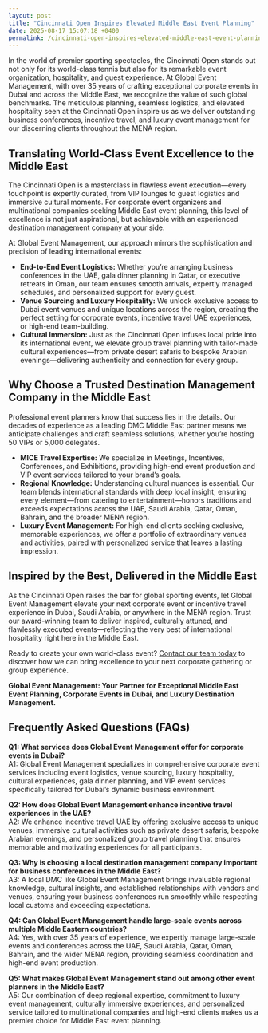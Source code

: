 ```yaml
---
layout: post
title: "Cincinnati Open Inspires Elevated Middle East Event Planning"
date: 2025-08-17 15:07:18 +0400
permalink: /cincinnati-open-inspires-elevated-middle-east-event-planning/
---
```

In the world of premier sporting spectacles, the Cincinnati Open stands out not only for its world-class tennis but also for its remarkable event organization, hospitality, and guest experience. At Global Event Management, with over 35 years of crafting exceptional corporate events in Dubai and across the Middle East, we recognize the value of such global benchmarks. The meticulous planning, seamless logistics, and elevated hospitality seen at the Cincinnati Open inspire us as we deliver outstanding business conferences, incentive travel, and luxury event management for our discerning clients throughout the MENA region.

## Translating World-Class Event Excellence to the Middle East

The Cincinnati Open is a masterclass in flawless event execution—every touchpoint is expertly curated, from VIP lounges to guest logistics and immersive cultural moments. For corporate event organizers and multinational companies seeking Middle East event planning, this level of excellence is not just aspirational, but achievable with an experienced destination management company at your side.

At Global Event Management, our approach mirrors the sophistication and precision of leading international events:

- **End-to-End Event Logistics:** Whether you’re arranging business conferences in the UAE, gala dinner planning in Qatar, or executive retreats in Oman, our team ensures smooth arrivals, expertly managed schedules, and personalized support for every guest.
- **Venue Sourcing and Luxury Hospitality:** We unlock exclusive access to Dubai event venues and unique locations across the region, creating the perfect setting for corporate events, incentive travel UAE experiences, or high-end team-building.
- **Cultural Immersion:** Just as the Cincinnati Open infuses local pride into its international event, we elevate group travel planning with tailor-made cultural experiences—from private desert safaris to bespoke Arabian evenings—delivering authenticity and connection for every group.

## Why Choose a Trusted Destination Management Company in the Middle East

Professional event planners know that success lies in the details. Our decades of experience as a leading DMC Middle East partner means we anticipate challenges and craft seamless solutions, whether you’re hosting 50 VIPs or 5,000 delegates.

- **MICE Travel Expertise:** We specialize in Meetings, Incentives, Conferences, and Exhibitions, providing high-end event production and VIP event services tailored to your brand’s goals.
- **Regional Knowledge:** Understanding cultural nuances is essential. Our team blends international standards with deep local insight, ensuring every element—from catering to entertainment—honors traditions and exceeds expectations across the UAE, Saudi Arabia, Qatar, Oman, Bahrain, and the broader MENA region.
- **Luxury Event Management:** For high-end clients seeking exclusive, memorable experiences, we offer a portfolio of extraordinary venues and activities, paired with personalized service that leaves a lasting impression.

## Inspired by the Best, Delivered in the Middle East

As the Cincinnati Open raises the bar for global sporting events, let Global Event Management elevate your next corporate event or incentive travel experience in Dubai, Saudi Arabia, or anywhere in the MENA region. Trust our award-winning team to deliver inspired, culturally attuned, and flawlessly executed events—reflecting the very best of international hospitality right here in the Middle East.

Ready to create your own world-class event? [Contact our team today](https://geventm.com/) to discover how we can bring excellence to your next corporate gathering or group experience.

**Global Event Management: Your Partner for Exceptional Middle East Event Planning, Corporate Events in Dubai, and Luxury Destination Management.**

## Frequently Asked Questions (FAQs)

**Q1: What services does Global Event Management offer for corporate events in Dubai?**  
A1: Global Event Management specializes in comprehensive corporate event services including event logistics, venue sourcing, luxury hospitality, cultural experiences, gala dinner planning, and VIP event services specifically tailored for Dubai’s dynamic business environment.

**Q2: How does Global Event Management enhance incentive travel experiences in the UAE?**  
A2: We enhance incentive travel UAE by offering exclusive access to unique venues, immersive cultural activities such as private desert safaris, bespoke Arabian evenings, and personalized group travel planning that ensures memorable and motivating experiences for all participants.

**Q3: Why is choosing a local destination management company important for business conferences in the Middle East?**  
A3: A local DMC like Global Event Management brings invaluable regional knowledge, cultural insights, and established relationships with vendors and venues, ensuring your business conferences run smoothly while respecting local customs and exceeding expectations.

**Q4: Can Global Event Management handle large-scale events across multiple Middle Eastern countries?**  
A4: Yes, with over 35 years of experience, we expertly manage large-scale events and conferences across the UAE, Saudi Arabia, Qatar, Oman, Bahrain, and the wider MENA region, providing seamless coordination and high-end event production.

**Q5: What makes Global Event Management stand out among other event planners in the Middle East?**  
A5: Our combination of deep regional expertise, commitment to luxury event management, culturally immersive experiences, and personalized service tailored to multinational companies and high-end clients makes us a premier choice for Middle East event planning.

<script type="application/ld+json">
{
  "@context": "https://schema.org",
  "@type": "BlogPosting",
  "headline": "Cincinnati Open Inspires Elevated Middle East Event Planning",
  "description": "Discover how Global Event Management draws inspiration from the Cincinnati Open to deliver exceptional Middle East event planning, luxury corporate events in Dubai, and culturally immersive incentive travel experiences across the MENA region.",
  "image": "https://geventm.com/assets/images/blog/cincinnati-open-event-planning.jpg",
  "author": {
    "@type": "Person",
    "name": "Global Event Management"
  },
  "publisher": {
    "@type": "Organization",
    "name": "Global Event Management",
    "logo": {
      "@type": "ImageObject",
      "url": "https://geventm.com/assets/images/logo.png"
    }
  },
  "mainEntityOfPage": {
    "@type": "WebPage",
    "@id": "https://geventm.com/blog/cincinnati-open-inspires-middle-east-event-planning"
  },
  "datePublished": "2024-06-01",
  "dateModified": "2024-06-01",
  "keywords": "Middle East event planning, corporate events in Dubai, destination management company, incentive travel UAE, business conferences Middle East, luxury event management, group travel planning, event logistics, cultural experiences, Dubai corporate hospitality"
}
</script>

<script type="application/ld+json">
{
  "@context": "https://schema.org",
  "@type": "FAQPage",
  "mainEntity": [
    {
      "@type": "Question",
      "name": "What services does Global Event Management offer for corporate events in Dubai?",
      "acceptedAnswer": {
        "@type": "Answer",
        "text": "Global Event Management specializes in comprehensive corporate event services including event logistics, venue sourcing, luxury hospitality, cultural experiences, gala dinner planning, and VIP event services specifically tailored for Dubai’s dynamic business environment."
      }
    },
    {
      "@type": "Question",
      "name": "How does Global Event Management enhance incentive travel experiences in the UAE?",
      "acceptedAnswer": {
        "@type": "Answer",
        "text": "We enhance incentive travel UAE by offering exclusive access to unique venues, immersive cultural activities such as private desert safaris, bespoke Arabian evenings, and personalized group travel planning that ensures memorable and motivating experiences for all participants."
      }
    },
    {
      "@type": "Question",
      "name": "Why is choosing a local destination management company important for business conferences in the Middle East?",
      "acceptedAnswer": {
        "@type": "Answer",
        "text": "A local DMC like Global Event Management brings invaluable regional knowledge, cultural insights, and established relationships with vendors and venues, ensuring your business conferences run smoothly while respecting local customs and exceeding expectations."
      }
    },
    {
      "@type": "Question",
      "name": "Can Global Event Management handle large-scale events across multiple Middle Eastern countries?",
      "acceptedAnswer": {
        "@type": "Answer",
        "text": "Yes, with over 35 years of experience, we expertly manage large-scale events and conferences across the UAE, Saudi Arabia, Qatar, Oman, Bahrain, and the wider MENA region, providing seamless coordination and high-end event production."
      }
    },
    {
      "@type": "Question",
      "name": "What makes Global Event Management stand out among other event planners in the Middle East?",
      "acceptedAnswer": {
        "@type": "Answer",
        "text": "Our combination of deep regional expertise, commitment to luxury event management, culturally immersive experiences, and personalized service tailored to multinational companies and high-end clients makes us a premier choice for Middle East event planning."
      }
    }
  ]
}
</script>